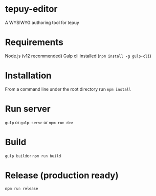 # tepuy-editor
A WYSIWYG authoring tool for tepuy

# Requirements
Node.js (v12 recommended)
Gulp cli installed (```npm install -g gulp-cli```)

# Installation
From a command line under the root directory run ```npm install```

# Run server
```gulp``` or ```gulp serve``` or ```npm run dev```

# Build

```gulp build```or ```npm run build```

# Release (production ready)

```npm run release```
